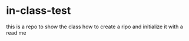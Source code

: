 # in-class-test
this is a repo to show the class how to create a ripo and initialize it with a read me
